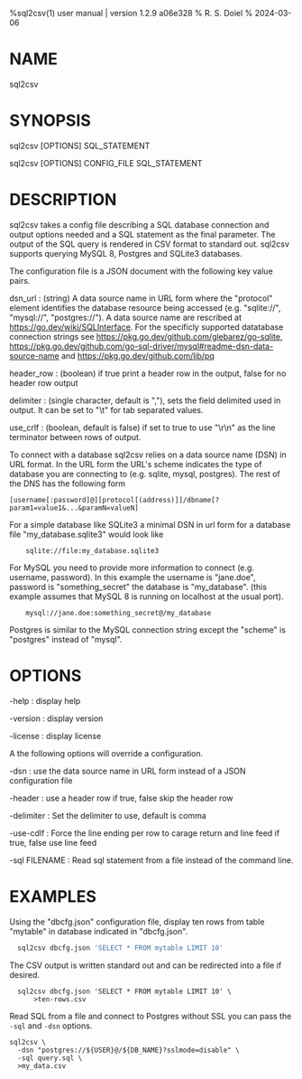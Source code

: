 %sql2csv(1) user manual | version 1.2.9 a06e328
% R. S. Doiel
% 2024-03-06

# NAME

sql2csv

# SYNOPSIS

sql2csv [OPTIONS] SQL_STATEMENT

sql2csv [OPTIONS] CONFIG_FILE SQL_STATEMENT

# DESCRIPTION

sql2csv takes a config file describing a SQL database connection
and output options needed and a SQL statement as the final parameter.
The output of the SQL query is rendered in CSV format to standard
out. sql2csv supports querying MySQL 8, Postgres and SQLite3 
databases.

The configuration file is a JSON document with the following 
key value pairs.

dsn_url
: (string) A data source name in URL form where the "protocol" element
identifies the database resource being accessed (e.g. "sqlite://",
"mysql://", "postgres://"). A data source name are rescribed
at <https://go.dev/wiki/SQLInterface>. For the specificly supported
datatabase connection strings see
<https://pkg.go.dev/github.com/glebarez/go-sqlite>,
<https://pkg.go.dev/github.com/go-sql-driver/mysql#readme-dsn-data-source-name>
and <https://pkg.go.dev/github.com/lib/pq>


header_row
: (boolean) if true print a header row in the output, false for no 
header row output

delimiter
: (single character, default is ","), sets the field delimited used
in output. It can be set to "\t" for tab separated values.

use_crlf
: (boolean, default is false) if set to true to use "\r\n" as the
line terminator between rows of output. 

To connect with a database sql2csv relies on a data source name (DSN)
in URL format. In the URL form the URL's scheme indicates the type
of database you are connecting to (e.g. sqlite, mysql, postgres). The
rest of the DNS has the following form

~~~
[username[:password]@][protocol[(address)]]/dbname[?param1=value1&...&paramN=valueN]
~~~

For a simple database like SQLite3 a minimal DSN in url form 
for a database file "my_database.sqlite3" would look like

~~~
	sqlite://file:my_database.sqlite3
~~~

For MySQL you need to provide more information to connect (e.g. username,
password). In this example the username is "jane.doe", password is
"something_secret" the database is "my_database". (this example
assumes that MySQL 8 is running on localhost at the usual port).

~~~~
	mysql://jane.doe:something_secret@/my_database
~~~~

Postgres is similar to the MySQL connection string except the 
"scheme" is "postgres" instead of "mysql".


# OPTIONS

-help
: display help

-version
: display version

-license
: display license

A the following options will override a configuration.

-dsn
: use the data source name in URL form instead of a JSON 
configuration file

-header
: use a header row  if true, false skip the header row

-delimiter
: Set the delimiter to use, default is comma

-use-cdlf
: Force the line ending per row to carage return and
line feed if true, false use line feed

-sql FILENAME
: Read sql statement from a file instead of the command line.

# EXAMPLES

Using the "dbcfg.json" configuration file, display ten rows
from table "mytable" in database indicated in "dbcfg.json".

~~~sql
  sql2csv dbcfg.json 'SELECT * FROM mytable LIMIT 10'
~~~

The CSV output is written standard out and can be redirected into
a file if desired.

~~~shell
  sql2csv dbcfg.json 'SELECT * FROM mytable LIMIT 10' \
      >ten-rows.csv
~~~

Read SQL from a file and connect to Postgres without SSL you
can pass the `-sql` and `-dsn` options.

~~~shell
sql2csv \
  -dsn "postgres://${USER}@/${DB_NAME}?sslmode=disable" \
  -sql query.sql \
  >my_data.csv
~~~


